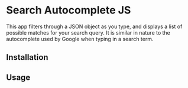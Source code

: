 # Search Autocomplete JS

This app filters through a JSON object as you type, and displays a list of possible matches for your search query.
It is similar in nature to the autocomplete used by Google when typing in a search term.

## Installation

## Usage
